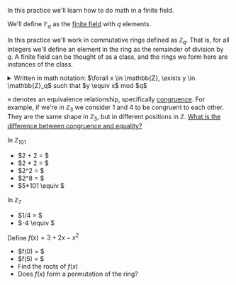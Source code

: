 In this practice we'll learn how to do math in a finite field.

We'll define $\mathbb{F}_q$ as the [finite field](https://en.wikipedia.org/wiki/Finite_field) with $q$ elements.

In this practice we'll work in commutative rings defined as $\mathbb{Z}_q$. That is, for all integers we'll define an element in the ring as the remainder of division by $q$. A finite field can be thought of as a class, and the rings we form here are instances of the class.

<details>
<summary>Written in math notation: $\forall x \in \mathbb{Z}, \exists y \in \mathbb{Z}_q$ such that $y \equiv x$ mod $q$</summary>
"for all $x$ in the integers, there exists an element $y$ in the ring with $q$ elements over the integers, such that $y$ is equivalent to $x$ mod $q$"</details>

$\equiv$ denotes an equivalence relationship, specifically [congruence](https://en.wikipedia.org/wiki/Congruence_(geometry)). For example, if we're in $\mathbb{Z}_3$ we consider 1 and 4 to be congruent to each other. They are the same shape in $\mathbb{Z}_3$, but in different positions in $\mathbb{Z}$. [What is the difference between congruence and equality?](https://math.stackexchange.com/questions/915914/what-is-the-difference-between-congruency-and-equality)

In $\mathbb{Z}_{101}$

- $2 + 2 = $
- $2 * 2 = $
- $2^2 = $
- $2^8 = $
- $5*101 \equiv $

In $\mathbb{Z}_7$

- $1/4 = $
- $-4 \equiv $

Define $f(x) = 3 + 2x - x^2$

- $f(0) = $
- $f(5) = $
- Find the roots of $f(x)$
- Does $f(x)$ form a permutation of the ring?
